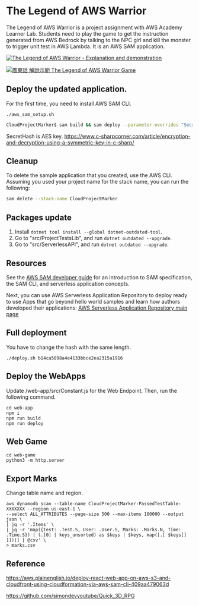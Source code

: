 # The Legend of AWS Warrior

The Legend of AWS Warrior is a project assignment with AWS Academy Learner Lab. Students need to play the game to get the instruction generated from AWS Bedrock by talking to the NPC girl and kill the monster to trigger unit test in AWS Lambda. It is an AWS SAM application.

[![The Legend of AWS Warrior - Explanation and demonstration](https://img.youtube.com/vi/xuCo3ZiFt-M/0.jpg)](https://www.youtube.com/watch?v=xuCo3ZiFt-M)

[![廣東話 解說示範 The Legend of AWS Warrior Game](https://img.youtube.com/vi/nq4wNlL17Kk/0.jpg)](https://www.youtube.com/watch?v=nq4wNlL17Kk)


## Deploy the updated application.
For the first time, you need to install AWS SAM CLI.
```
./aws_sam_setup.sh
```

```bash
CloudProjectMarker$ sam build && sam deploy --parameter-overrides "SecretHash=b14ca5898a4e4133bbce2e123456123456"
```
SecretHash is AES key.
https://www.c-sharpcorner.com/article/encryption-and-decryption-using-a-symmetric-key-in-c-sharp/ 


## Cleanup

To delete the sample application that you created, use the AWS CLI. Assuming you used your project name for the stack name, you can run the following:

```bash
sam delete --stack-name CloudProjectMarker
```

## Packages update

1. Install ```dotnet tool install --global dotnet-outdated-tool```.
2. Go to "src/ProjectTestsLib", and run ```dotnet outdated --upgrade```.
3. Go to "src/ServerlessAPI", and run ```dotnet outdated --upgrade```.

## Resources

See the [AWS SAM developer guide](https://docs.aws.amazon.com/serverless-application-model/latest/developerguide/what-is-sam.html) for an introduction to SAM specification, the SAM CLI, and serverless application concepts.

Next, you can use AWS Serverless Application Repository to deploy ready to use Apps that go beyond hello world samples and learn how authors developed their applications: [AWS Serverless Application Repository main page](https://aws.amazon.com/serverless/serverlessrepo/)

## Full deployment
You have to change the hash with the same length.
```
./deploy.sh b14ca5898a4e4133bbce2ea2315a1916
```

## Deploy the WebApps
Update /web-app/src/Constant.js for the Web Endpoint.
Then, run the following command.

```
cd web-app
npm i
npm run build
npm run deploy
```

## Web Game
```
cd web-game
python3 -m http.server
```

## Export Marks
Change table name and region.
```
aws dynamodb scan --table-name CloudProjectMarker-PassedTestTable-XXXXXXX --region us-east-1 \
--select ALL_ATTRIBUTES --page-size 500 --max-items 100000 --output json \
| jq -r '.Items' \
| jq -r 'map({Test: .Test.S, User: .User.S, Marks: .Marks.N, Time: .Time.S}) | (.[0] | keys_unsorted) as $keys | $keys, map([.[ $keys[] ]])[] | @csv' \
> marks.csv
```

## Reference 

https://aws.plainenglish.io/deploy-react-web-app-on-aws-s3-and-cloudfront-using-cloudformation-via-aws-sam-cli-409aa479063d

https://github.com/simondevyoutube/Quick_3D_RPG

